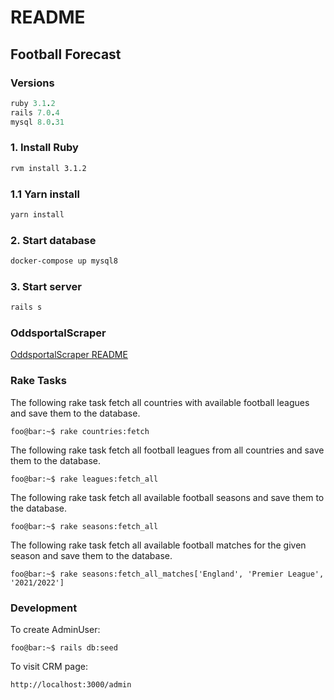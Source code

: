 # README

## Football Forecast


### Versions

```rb
ruby 3.1.2
rails 7.0.4
mysql 8.0.31
```

### 1. Install Ruby

```bash
rvm install 3.1.2
```

### 1.1 Yarn install

```bash
yarn install
```

### 2. Start database

```bash
docker-compose up mysql8
```
### 3. Start server

```bash
rails s
```

### OddsportalScraper

[OddsportalScraper README](gems/oddsportal_scraper/README.md)

### Rake Tasks

The following rake task fetch all countries with available football leagues and save them to the database.

```console
foo@bar:~$ rake countries:fetch
```

The following rake task fetch all football leagues from all countries and save them to the database.

```console
foo@bar:~$ rake leagues:fetch_all
```

The following rake task fetch all available football seasons and save them to the database.

```console
foo@bar:~$ rake seasons:fetch_all
```

The following rake task fetch all available football matches for the given season and save them to the database.

```console
foo@bar:~$ rake seasons:fetch_all_matches['England', 'Premier League', '2021/2022']
```

### Development

To create AdminUser:

```console
foo@bar:~$ rails db:seed
```

To visit CRM page:

`http://localhost:3000/admin`
